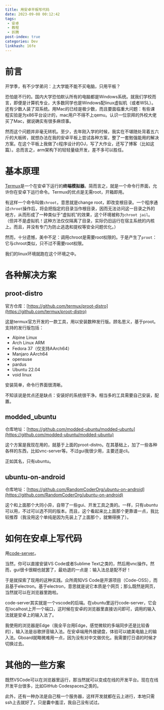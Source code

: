 ```yaml
---
title: 用安卓平板写代码
date: 2023-09-08 00:12:42
tags: 
 - 安卓
 - 教程
 - 折腾
post-index: true
categories: Dev
linkhash: 16fe
---
```

# 前言

开学季，有不少学弟问：上大学能不能不买电脑，只用平板？

恐怕是不行的。国内大学恐怕默认所有的电脑都是Windows系统。就我们学校而言，即便是计算机专业，大多数同学也是Windows配linux虚拟机（或者WSL）。还有少数人装了双系统。用Mac的已经是极少数，而且要面临重大问题：有些课程实验是为x86平台设计的，mac用户不得不上qemu。认识一位崇拜的外校大佬买了Mac，据说确实有很多麻烦事。

然而这个问题并非毫无转机。至少，去年刚入学的时候，我实在不堪随处背着五六斤的大板砖，就想办法在我的安卓平板上尝试各种方案，整了一套勉强能用的解决方案。在这个平板上我做了c程序设计的OJ，写了大作业，还写了博客（比如这篇）。总而言之，arm架构下的轻轻量级开发，差不多可以胜任。

# 基本原理

[Termux](https://termux.dev)是一个在安卓下运行的**终端模拟器**。简而言之，就是一个命令行界面，允许你在安卓下运行命令。Termux的优点是无需root，开箱即用。

有这样一个命令叫做`chroot`，意思就是change root，即改变根目录。一个程序通过`chroot`操作后，将会把指定的目录当作根目录，因而无法访问这一目录之外的地方，从而形成了一种类似于“虚拟机”的效果，这个环境被称为`chroot jail`。（但并不是虚拟机！这种方法仅仅隔离了目录，实际仍旧运行在宿主系统的内核上。而且，并没有专门为防止逃逸和提权等安全问题优化。）

然而，十分遗憾，美中不足：调用chroot是需要root权限的。于是产生了`proot`：它与chroot类似，只不过不需要root权限。

我们的linux环境就跑在这个环境之中。

# 各种解决方案 

## proot-distro 

官方仓库：[https://github.com/termux/proot-distro](https://github.com/termux/proot-distro)

这是termux官方开发的一款工具，用以安装数种发行版。顾名思义，基于proot。支持的发行版包括：

 - Alpine Linux
 - Arch Linux ARM
 - Fedora 37（仅支持AArch64）
 - Manjaro AArch64
 - opensuse
 - pardus
 - Ubuntu 22.04
 - void linux

安装简单，命令行界面很清晰。

不知该说是优点还是缺点：安装好的系统很干净。相当多的工具需要自己安装，配置。

## modded_ubuntu

仓库地址：[https://github.com/modded-ubuntu/modded-ubuntu](https://github.com/modded-ubuntu/modded-ubuntu)

这个方案是我现在用的，就基于上面的proot-distro。在其基础上，加了一些各种各样的东西，比如vnc-server等。不过gui我很少用，主要还是cli。

正如其名，只有ubuntu。

## ubuntu-on-android

仓库地址：[https://github.com/RandomCoderOrg/ubuntu-on-android](https://github.com/RandomCoderOrg/ubuntu-on-android)

这个和上面那个大同小异，自带了一些gui、开发工具之类的。一样，只有ubuntu可以用，不过可以选不同的版本。而且，这个看起来比上面那个更靠谱一点，我比较推荐（我没用这个单纯是因为先装上了上面那个，就懒得换了）。

# 如何在安卓上写代码

用[code-server](https://github.com/coder/code-server)。

当然，你可以直接安装VS Code或者Sublime Text之类的，然后用vnc操作。然而，gui很卡很糊也就罢了，最劝退的一点是：输入法总是配不好！

于是就探索了现用的这种实践。众所周知VS Code是开源项目（Code-OSS），而且基于electron。基于electron，意思就是说它本质是个网页；那么既然是网页，当然就可以在浏览器里跑啦。

code-server其实就是一个vscode的后端。在ubuntu里运行code-server，它会在localhost上开一个端口，这时候在安卓的浏览器里直接访问即可，调用的输入法就是安卓上的输入法了。

我使用的浏览器是Edge（我全平台用Edge，感觉微软的多端同步还是比较香的），输入法是谷歌拼音输入法。在安卓端用外接键盘，体验可以媲美电脑上的输入法。Gboard就略微难用一点，因为没有对中文做优化。我需要打日语的时候才切换过去。

# 其他的一些方案

既然VSCode可以在浏览器里运行，那当然就可以变成在线的开发平台。现在在线开发平台很多，比如GitHub Codespaces之类的。 

此外，还有一种办法是自己租一个服务器，这样开发就都在云上进行，本地只需ssh上去就好了。只是囊中羞涩，我自己没有试过。